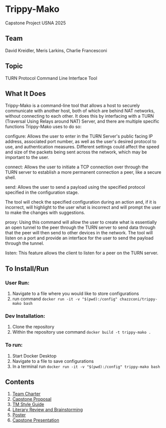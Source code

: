 # Trippy-Mako

Capstone Project USNA 2025

## Team

David Kreidler, Meris Larkins, Charlie Francesconi

## Topic

TURN Protocol Command Line Interface Tool

## What It Does

Trippy-Mako is a command-line tool that allows a host to securely communicate with another host, both of which are behind NAT networks, without connecting to each other. It does this by interfacing with a TURN (Traversal Using Relays around NAT) Server, and there are multiple specific functions Trippy-Mako uses to do so:

configure: Allows the user to enter in the TURN Server's public facing IP address, 
associated port number, as well as the user's desired protocol to use, and 
authentication measures. Different settings could affect the speed and size of 
the packets being sent across the network, which may be important to the user.

connect: Allows the user to initiate a TCP connection over through the TURN 
server to establish a more permanent connection a peer, like a secure shell.

send: Allows the user to send a payload using the specified protocol specified 
in the configuration stage.

The tool will check the specified configuration during an action and, if it is 
incorrect, will highlight to the user what is incorrect and will prompt the user 
to make the changes with suggestions.

proxy: Using this command will allow the user to create what is essentially an 
open tunnel to the peer through the TURN server to send data through that the peer 
will then send to other devices in the network. The tool will listen on a port and 
provide an interface for the user to send the payload through the tunnel.

listen: This feature allows the client to listen for a peer on the TURN server.

## To Install/Run

### User Run:

1. Navigate to a file where you would like to store configurations
2. run command `docker run -it -v "$(pwd):/config" chazzconi/trippy-mako bash`

### Dev Installation:

1. Clone the repository
2. Within the repository use command `docker build -t trippy-mako .`

### To run:

1. Start Docker Desktop
2. Navigate to a file to save configurations
3. In a terminal run `docker run -it -v "$(pwd):/config" trippy-mako bash`

## Contents

1. [Team Charter](https://github.com/DavidkodiCS/Trippy-Mako/blob/main/Charter.md)
2. [Capstone Proposal](Trippy-Mako/proposal/proposal.md)
3. [TM Style Guide](https://github.com/DavidkodiCS/Trippy-Mako/blob/main/Trippy-Mako-StyleGuide.md)
4. [Literary Review and Brainstorming](https://docs.google.com/document/d/1IeNRIVarfN5WBRGMrVxdDZGXDCPgenVMWErjJEkWA20/edit?usp=sharing)
5. [Poster](https://docs.google.com/presentation/d/1Ua0MMuqRZ-b5kbvC48WoUsahLcg4EEjAxT-er4XbvGA/edit?usp=sharing)
6. [Capstone Presentation](https://docs.google.com/presentation/d/1EEil-rpdahq-6Y4z7Y-bLYhUQXilDrPkDXivoDhVkWI/edit?pli=1#slide=id.g32576c3bf74_0_346)
